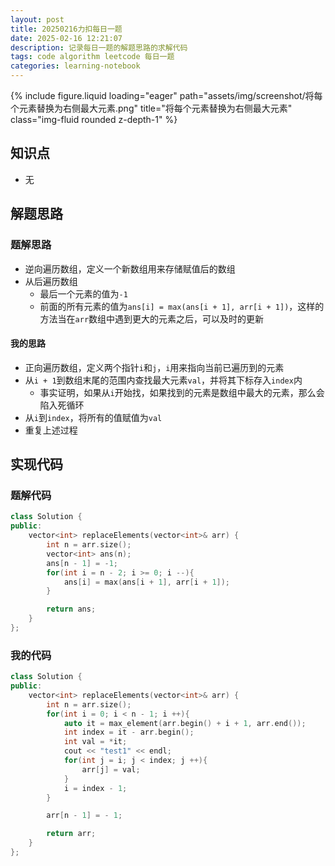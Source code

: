```yaml
---
layout: post
title: 20250216力扣每日一题
date: 2025-02-16 12:21:07
description: 记录每日一题的解题思路的求解代码
tags: code algorithm leetcode 每日一题
categories: learning-notebook
---
```


<div class="row">
    <div class="col-sm mt-3 mt-md-0">
        {% include figure.liquid loading="eager" path="assets/img/screenshot/将每个元素替换为右侧最大元素.png" title="将每个元素替换为右侧最大元素" class="img-fluid rounded z-depth-1" %}
    </div>
</div>

## 知识点

- 无

## 解题思路

### 题解思路

- 逆向遍历数组，定义一个新数组用来存储赋值后的数组
- 从后遍历数组
  - 最后一个元素的值为`-1`
  - 前面的所有元素的值为`ans[i] = max(ans[i + 1], arr[i + 1])`，这样的方法当在`arr`数组中遇到更大的元素之后，可以及时的更新

#### 我的思路

- 正向遍历数组，定义两个指针`i`和`j`，`i`用来指向当前已遍历到的元素
- 从`i + 1`到数组末尾的范围内查找最大元素`val`，并将其下标存入`index`内
  - 事实证明，如果从`i`开始找，如果找到的元素是数组中最大的元素，那么会陷入死循环
- 从`i`到`index`，将所有的值赋值为`val`
- 重复上述过程

## 实现代码

### 题解代码

```cpp
class Solution {
public:
    vector<int> replaceElements(vector<int>& arr) {
        int n = arr.size();
        vector<int> ans(n);
        ans[n - 1] = -1;
        for(int i = n - 2; i >= 0; i --){
            ans[i] = max(ans[i + 1], arr[i + 1]);
        }

        return ans;
    }
};
```

### 我的代码

```cpp
class Solution {
public:
    vector<int> replaceElements(vector<int>& arr) {
        int n = arr.size();
        for(int i = 0; i < n - 1; i ++){
            auto it = max_element(arr.begin() + i + 1, arr.end());
            int index = it - arr.begin();
            int val = *it;
            cout << "test1" << endl;
            for(int j = i; j < index; j ++){
                arr[j] = val;
            }
            i = index - 1;
        }

        arr[n - 1] = - 1;

        return arr;
    }
};
```
